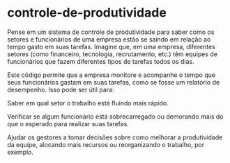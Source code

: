 # controle-de-produtividade
Pense em um sistema de controle de produtividade para saber como os setores e funcionários de uma empresa estão se saindo em relação ao tempo gasto em suas tarefas. Imagine que, em uma empresa, diferentes setores (como financeiro, tecnologia, recrutamento, etc.) têm equipes de funcionários que fazem diferentes tipos de tarefas todos os dias.

Este código permite que a empresa monitore e acompanhe o tempo que seus funcionários gastam em suas tarefas, como se fosse um relatório de desempenho. Isso pode ser útil para:

Saber em qual setor o trabalho está fluindo mais rápido.

Verificar se algum funcionário está sobrecarregado ou demorando mais do que o esperado para realizar suas tarefas.

Ajudar os gestores a tomar decisões sobre como melhorar a produtividade da equipe, alocando mais recursos ou reorganizando o trabalho, por exemplo.
